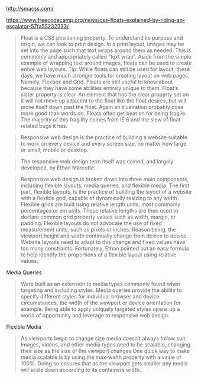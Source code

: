 
http://smacss.com/

https://www.freecodecamp.org/news/css-floats-explained-by-riding-an-escalator-57fa55232333/

> Float is a CSS positioning property. To understand its purpose and origin, we can look to print design. In a print layout, images may be set into the page such that text wraps around them as needed. This is commonly and appropriately called “text wrap”. Aside from the simple example of wrapping text around images, floats can be used to create entire web layouts. Tip: While floats can still be used for layout, these days, we have much stronger tools for creating layout on web pages. Namely, Flexbox and Grid. Floats are still useful to know about because they have some abilities entirely unique to them. Float’s sister property is clear. An element that has the clear property set on it will not move up adjacent to the float like the float desires, but will move itself down past the float. Again an illustration probably does more good than words do. Floats often get beat on for being fragile. The majority of this fragility comes from IE 6 and the slew of float-related bugs it has.

> Responsive web design is the practice of building a website suitable to work on every device and every screen size, no matter how large or small, mobile or desktop.

> The responsive web design term itself was coined, and largely developed, by Ethan Marcotte.

> Responsive web design is broken down into three main components, including flexible layouts, media queries, and flexible media. The first part, flexible layouts, is the practice of building the layout of a website with a flexible grid, capable of dynamically resizing to any width. Flexible grids are built using relative length units, most commonly percentages or em units. These relative lengths are then used to declare common grid property values such as width, margin, or padding. Flexible layouts do not advocate the use of fixed measurement units, such as pixels or inches. Reason being, the viewport height and width continually change from device to device. Website layouts need to adapt to this change and fixed values have too many constraints. Fortunately, Ethan pointed out an easy formula to help identify the proportions of a flexible layout using relative values.

Media Queries

> Were built as an extension to media types commonly found when targeting and including styles. Media queries provide the ability to specify different styles for individual browser and device circumstances, the width of the viewport or device orientation for example. Being able to apply uniquely targeted styles opens up a world of opportunity and leverage to responsive web design.

Flexible Media

> As viewports begin to change size media doesn’t always follow suit. Images, videos, and other media types need to be scalable, changing their size as the size of the viewport changes.One quick way to make media scalable is by using the max-width property with a value of 100%. Doing so ensures that as the viewport gets smaller any media will scale down according to its containers width.


